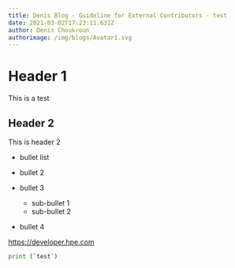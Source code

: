 ```yaml
---
title: Denis Blog - Guideline for External Contributors - test
date: 2021-03-02T17:23:11.631Z
author: Denis Choukroun
authorimage: /img/blogs/Avatar1.svg
---
```

# Header 1

This is a test 

## Header 2

This is header 2

* bullet list
* bullet 2
* bullet 3

  * sub-bullet 1
  * sub-bullet 2
* bullet 4

<https://developer.hpe.com>

```python
print (`test`)
```